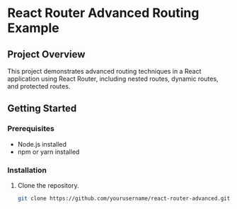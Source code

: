 # React Router Advanced Routing Example

## Project Overview
This project demonstrates advanced routing techniques in a React application using React Router, including nested routes, dynamic routes, and protected routes.

## Getting Started

### Prerequisites
- Node.js installed
- npm or yarn installed

### Installation
1. Clone the repository.
   ```bash
   git clone https://github.com/yourusername/react-router-advanced.git

